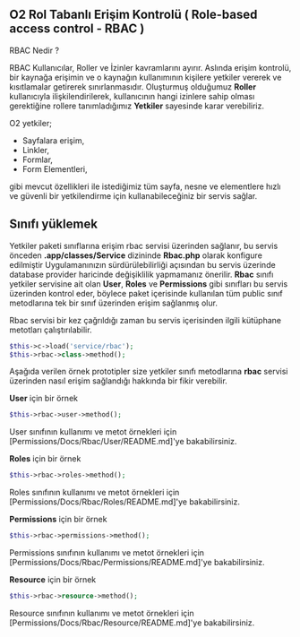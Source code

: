 
## O2 Rol Tabanlı Erişim Kontrolü ( Role-based access control - RBAC )

RBAC Nedir ?

RBAC Kullanıcılar, Roller ve İzinler kavramlarını ayırır. Aslında erişim kontrolü, bir kaynağa erişimin ve o kaynağın kullanımının kişilere yetkiler vererek ve kısıtlamalar getirerek sınırlanmasıdır. Oluşturmuş olduğumuz <b>Roller</b> kullanıcıyla ilişkilendirilerek, kullanıcının hangi izinlere sahip olması gerektiğine rollere tanımladığımız <b>Yetkiler</b> sayesinde karar verebiliriz.

O2 yetkiler; 

* Sayfalara erişim,
* Linkler,
* Formlar,
* Form Elementleri,

gibi mevcut özellikleri ile istediğimiz tüm sayfa, nesne ve elementlere hızlı ve güvenli bir yetkilendirme için kullanabileceğiniz bir servis sağlar.

## Sınıfı yüklemek

Yetkiler paketi sınıflarına erişim rbac servisi üzerinden sağlanır, bu servis önceden <b>.app/classes/Service</b> dizininde <b>Rbac.php</b> olarak konfigure edilmiştir Uygulamanınızın sürdürülebilirliği açısından bu servis üzerinde database provider haricinde değişiklilik yapmamanız önerilir. <b>Rbac</b> sınıfı yetkiler servisine ait olan <b>User</b>, <b>Roles</b> ve <b>Permissions</b> gibi sınıfları bu servis üzerinden kontrol eder, böylece paket içerisinde kullanılan tüm public sınıf metodlarına tek bir sınıf üzerinden erişim sağlanmış olur.

Rbac servisi bir kez çağrıldığı zaman bu servis içerisinden ilgili kütüphane metotları çalıştırılabilir.

```php
$this->c->load('service/rbac');
$this->rbac->class->method();
```

Aşağıda verilen örnek prototipler size yetkiler sınıfı metodlarına <b>rbac</b> servisi üzerinden nasıl erişim sağlandığı hakkında bir fikir verebilir.

<b>User</b> için bir örnek

```php
$this->rbac->user->method();
```

User sınıfının kullanımı ve metot örnekleri için [Permissions/Docs/Rbac/User/README.md]'ye bakabilirsiniz.

<b>Roles</b> için bir örnek

```php
$this->rbac->roles->method();
```
Roles sınıfının kullanımı ve metot örnekleri için [Permissions/Docs/Rbac/Roles/README.md]'ye bakabilirsiniz.

<b>Permissions</b> için bir örnek

```php
$this->rbac->permissions->method();
```
Permissions sınıfının kullanımı ve metot örnekleri için [Permissions/Docs/Rbac/Permissions/README.md]'ye bakabilirsiniz.

<b>Resource</b> için bir örnek

```php
$this->rbac->resource->method();
```
Resource sınıfının kullanımı ve metot örnekleri için [Permissions/Docs/Rbac/Resource/README.md]'ye bakabilirsiniz.
